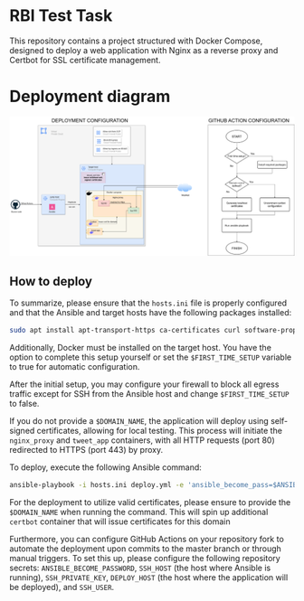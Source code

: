 
# RBI Test Task
 This repository contains a project structured with Docker Compose, designed to deploy a web application with Nginx as a reverse proxy and Certbot for SSL certificate management.
 # Deployment diagram
![Deployment diagram](/architecture_diagram.png)

  ## How to deploy

To summarize, please ensure that the `hosts.ini` file is properly configured and that the Ansible and target hosts have the following packages installed: 

```bash
sudo apt install apt-transport-https ca-certificates curl software-properties-common git rsync
```

Additionally, Docker must be installed on the target host. You have the option to complete this setup yourself or set the `$FIRST_TIME_SETUP` variable to true for automatic configuration. 

After the initial setup, you may configure your firewall to block all egress traffic except for SSH from the Ansible host and change `$FIRST_TIME_SETUP` to false. 

If you do not provide a `$DOMAIN_NAME`, the application will deploy using self-signed certificates, allowing for local testing. This process will initiate the `nginx_proxy` and  `tweet_app` containers, with all HTTP requests (port 80) redirected to HTTPS (port 443) by proxy.

To deploy, execute the following Ansible command:

```bash
ansible-playbook -i hosts.ini deploy.yml -e 'ansible_become_pass=$ANSIBLE_BECOME_PASSWORD domain_name=$DOMAIN_NAME first_time_setup=$FIRST_TIME_SETUP'
```

For the deployment to utilize valid certificates, please ensure to provide the `$DOMAIN_NAME` when running the command. This will spin up additional `certbot` container that will issue certificates for this domain

Furthermore, you can configure GitHub Actions on your repository fork to automate the deployment upon commits to the master branch or through manual triggers. To set this up, please configure the following repository secrets: `ANSIBLE_BECOME_PASSWORD`, `SSH_HOST` (the host where Ansible is running), `SSH_PRIVATE_KEY`, `DEPLOY_HOST` (the host where the application will be deployed), and `SSH_USER`.

